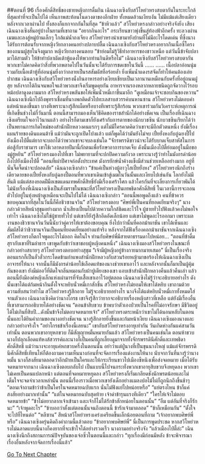 ##ตอนที่ 96 เรื่องศักดิ์สิทธิ์ของชายหญิงการดื่มกิน
เฉินฉางเซิงกับสวีโหย่วหรงสบตากันในระยะใกล้ที่สุดเท่าที่จะเป็นไปได้ เห็นภาพสะท้อนในดวงตาของอีกฝ่าย
ทั้งหมดล้วนเงียบงัน ไม่มีแม้แต่เสียงเดียว
หลังจากเวลาผ่านไป ทั้งสองก็แยกจากกันในที่สุด
“ข้าหิวแล้ว” สวีโหย่วหรงกล่าวอย่างจริงจังยิ่ง
เสียงเฉินฉางเซิงสั่นอยู่บ้างในยามที่เขาถาม “อยากกินอะไร”
กระเรียนขาวพุ่งขึ้นสู่ท้องฟ้าอีกครั้ง ทะลวงผ่านเมฆและลงสู่หมู่บ้านเล็กๆ ใกล้แม่น้ำถงเจียง
สวีโหย่วหรงนำเขามายังบ้านที่ไม่มีอะไรโดดเด่น ที่ซึ่งนางได้รับการต้อนรับจากหญิงวัยกลางคนอย่างปลาบปลื้ม
เฉินฉางเซิงกับสวีโหย่วหรงอยากกินเนื้อซี่โครงของถนนฝูสุยในจิงตูมาก
หญิงวัยกลางคนตอบ “ข้าย่อมไม่รู้วิธีทำอาหารของชาวเหนือ แต่วันนี้ข้าจับปลามาได้สามตัว ให้ข้าทำปลาผัดเต้าหู้แดงให้พวกท่านกินดีหรือไม่”
เฉินฉางเซิงกับสวีโหย่วหรงสบตากัน พวกเขาไม่คาดคิดว่าสิ่งที่พวกพลาดไปในวันนั้นจะได้รับการชดเชยในวันนี้
……
……
เนื้อปลาอ่อนนุ่มรวมกับเนื้อเต้าหู้ที่อ่อนนุ่มยิ่งกว่ากลายเป็นรสสัมผัสที่อร่อยล้ำ ยิ่งเพิ่มน้ำแดงรสจัดก็ทำให้คนต้องเอ่ยปากชม
เฉินฉางเซิงกับสวีโหย่วหรงนั่งกินอาหารอย่างเงียบเชียบเป็นเวลานานเหมือนกับครั้งที่อยู่ถนนฝูสุย หลังจากได้กินจนพอใจแล้วพวกเขาจึงเริ่มพูดคุยกัน
อาหารจานรองหลากหลายชนิดถูกจัดวางไว้รอบหม้อปลาดูงดงามมาก สวีโหย่วหรงพลันขอให้เพิ่มนั่วหมี่เกาขึ้นมาอีก
“ดูเหมือนเจ้าจะชอบกินของหวาน”
เฉินฉางเซิงนึกไปถึงพุทราเชื่อมที่นางพกติดตัวไปทะเลสาบสวรรค์บนหานซาน
สวีโหย่วหรงไม่ตอบคำแต่หน้าแดงขึ้นมา บางทีเพราะนางรู้สึกเผ็ดหรือบางทีเพราะรู้สึกร้อน
พวกเขาร่วมกันวิเคราะห์เหตุการณ์ที่เกิดขึ้นช่วงไม่กี่วันมานี้
ตอนนี้สามารถมองเห็นวิธีคิดของราชสำนักได้อย่างชัดเจน เป็นเรื่องที่เฉินฉางเซิงเตรียมใจเอาไว้นานแล้ว อย่างไรก็ตามเขาก็ยังเศร้ากับการตายของนักบวชซิน
นักบวชซินเรียกได้ว่าเป็นพยานการเกิดใหม่ของสำนักฝึกหลวงคนแรกๆ แต่ไม่มีใครคาดคิดว่าเขาจะมีอีกตัวตนหนึ่ง ยังมีเรื่องแผนร้ายของดินแดนต้าซี แม้ว่ามันจะถูกเปิดโปงแล้ว แต่ก็พูดได้ว่ามันยังไม่จบ เปี๋ยยั่งหงกับอู๋ฉยงปี้ไปยังเมืองไป๋ตี้แต่ยากจะบอกได้ว่าพวกเขาจะจบลงเช่นใด
“จักรพรรดิขาวน่าจะได้รับบาดเจ็บสาหัสในการต่อสู้กับราชามาร เขาใช้เวลาหลายปีมานี้กักตนเพื่อรักษาอาการบาดเจ็บ ดังนั้นเมืองไป๋ตี้ย่อมอยู่ในมือของมู่ฮูหยิน”
สวีโหย่วหรงมองไปที่เขา ไม่พยายามที่จะปกปิดความกังวล เพราะนางรู้ว่าทำไมมังกรดำน้อยถึงไปยังเมืองไป๋ตี้
“ตอนที่เผ่าปีศาจก่อตั้งประเทศ มังกรยักษ์น้ำค้างแข็งมีส่วนช่วยเหลืออย่างมาก อยู่ที่นั่นจี๊ดจี๊ดน่าจะปลอดภัย”
เฉินฉางเซิงกล่าว “ข้าแค่เป็นห่วงผู้อาวุโสเปี๋ยยั่งหง”
สวีโหย่วหรงนึกถึงร่างเดียวดายของเปี๋ยยั่งหงกับอู๋ฉยงปี้ตอนที่พวกเขาเดินเข้าสู่เมฆในวันนั้นและเงียบไปเช่นกัน
โลกยังไม่มีสันติ แม้แต่สองยอดฝีมือเขตแดนเทพศักดิ์สิทธิ์ยังมีเรื่องเศร้าโศก แล้วใครกันที่จะเลี่ยงการเกี่ยวพันได้
ไม่นับเรื่องที่เฉินฉางเซิงเป็นสังฆราชในขณะที่สวีโหย่วหรงเป็นเทพธิดาศักดิ์สิทธิ์ ในเวลานี้การจะถอนตัวไปอยู่ในทุ่งหญ้าดูเหมือนจะเป็นไปไม่ได้
เฉินฉางเซิงกล่าว “ตอนนี้พอพูดถึงแล้ว คนที่ข้าควรขอบคุณมากที่สุดในวันนี้ก็คือชิวซานจวิน”
สวีโหย่วหรงตอบ “ศิษย์พี่เป็นคนที่ยอดเยียมจริงๆ”
นางกล่าวด้วยสีหน้าสุขุมอย่างมาก น้ำเสียงเปี่ยมไปด้วยความใกล้ชิดและไว้ใจ
ผู้ชายทั่วไปฟังแล้วคงไม่พอใจเท่าไร
เฉินฉางเซิงไม่ใช่ผู้ชายทั่วไป แต่เขาก็ยังรู้สึกอึดอัดเล็กน้อย
แต่เขาไม่พูดอะไรออกมา เพราะผลงานของชิวซานจวินวันนี้นับว่าคู่ควรให้เขาต้องขอบคุณ
ยิ่งไปกว่านั้นที่คอกม้าผาชัน เขาได้เห็นและสัมผัสได้ว่าชิวซานจวินเป็นคนที่ยอดเยี่ยมอย่างแท้จริง
หลังจากได้ฟังเรื่องคอกม้าผาชันจากเฉินฉางเซิง สวีโหย่วหรงก็ตกใจพูดอะไรไม่ออก คิดในใจ ท่านกับศิษย์พี่มีสายตาธรรมดาไปหน่อย...
“ตอนที่ข้าดื่มสุรากับเขาที่ริมลำธาร เขาพูดกับข้าว่าเขาชอบผู้หญิงคนหนึ่ง”
เฉินฉางเซิงมองสวีโหย่วหรงในขณะที่กล่าวอย่างสบายๆ
สวีโหย่วหรงตอบอย่างสุขุม “เจ้ามีผู้หญิงอยู่ข้างกายมากมายเสมอ”
นี่เป็นเรื่องจริง
ตอนแรกก็เป็นลั่วลั่วกระโดดข้ามกำแพงสำนักฝึกหลวงกับสวนร้อยหญ้ามาขอร้องให้เฉินฉางเซิงเป็นอาจารย์ให้นาง จากนั้นก็มีมังกรดำน้อยใช้เลือดแท้ของนางช่วยเขาเอาไว้ และหลังจากนั้นก็มาเป็นผู้คุ้มกันของเขา ยังมีม่ออวี่ที่ติดใจกลิ่นหมอนกับผ้าปูเตียงของเขา แอบเข้าสำนักฝึกหลวงคืนแล้วคืนเล่า แล้วตอนนี้ยังมีองค์หญิงเล็กแห่งเผ่ามารที่จับเสื้อเขาเอาไว้อยู่ตลอด
เฉินฉางเซิงไม่รู้ว่าจะอธิบายอย่างไร ดังนั้นเขาได้แต่ก้มหน้ากินตั้งใจจะหยิบนั่วหมี่เกาสักชิ้น
สวีโหย่วหรงไม่ยอมให้เขาได้หยิบ
เขาถามด้วยความสับสนว่าทำไม
สวีโหย่วหรงรู้สึกอาย ไม่รู้จะอธิบายอย่างไร นางจึงได้แต่หยิบนั่วหมี่เกาทั้งหมดใส่จานตัวเอง
เฉินฉางเซิงคิดว่านางโกรธ เขาจึงรู้สึกว่ายากจะอธิบายเรื่องหญิงสาวที่เหลือ แต่ยังมีเรื่องอื่นที่เขาสามารถอธิบายได้อย่างชัดเจน
“ตอนข้าสิบขวบ ข้าพบว่าตัวเองป่วยเป็นโรคที่ไม่อาจรักษา มีชีวิตอยู่ได้ไม่เกินยี่สิบปี...ดังนั้นข้าจึงไม่ตอบจดหมายเจ้า”
สวีโหย่วหรงตระหนักว่าเขาไม่ได้นอนหลับในตอนนั้นและได้ยินคำถามของนางอย่างชัดเจน นางรู้สึกอายยิ่งขึ้นและก้มหน้าเงียบ
เฉินฉางเซิงมองนางและกล่าวอย่างจริงใจ “อย่าโกรธข้าเรื่องนี้เลยนะ”
เขากับสวีโหย่วหรงอายุเท่ากัน วันเกิดห่างกันแค่สามวันเท่านั้น
ตอนพวกเขาอายุหกขวบ ก็มีสัญญาหมั้นหมายกันแล้ว
สวีโหย่วหรงเป็นคนเช่นใด ตอนห้าขวบนางก็ปลุกเลือดแท้หงส์สวรรค์และนางก็เป็นคนที่ถูกเลี้ยงดูมาจากทั้งจักรพรรดินีศักดิ์และเทพธิดาศักดิ์สิทธิ์
แม้ว่านางจะอายุแค่หกขวบครึ่งในตอนนั้น อย่าว่าแต่ปู่นางที่เป็นขุนนางใหญ่ แม้แต่จักรพรรดินีศักดิ์สิทธิ์เทียนไห่ก็ต้องถามความเห็นนางก่อนที่จะจัดการเรื่องแต่งงานให้นาง
นับจากวันที่นางรู้ว่านางหมั้น นางก็สงสัยมาตลอดว่าอีกฝ่ายเป็นใครและให้กระเรียนขาวไปเมืองซีหนิงเพื่อส่งจดหมาย
เมื่อได้รับจดหมายจากนาง เฉินฉางเซิงตอบกลับไป เป็นแบบนี้ไปจนกระทั่งพวกเขาอายุสิบขวบจึงหยุดลง
พวกเขาไม่เคยเป็นคนแปลกหน้า
แต่ตอนที่จดหมายหยุดลง สวีโหย่วหรงก็เริ่มเกลียดชังนักพรตน้อยและไม่เต็มใจจะจดจำเวลาเหล่านั้น
ตอนนี้เรื่องราวเมื่อพวกเขายังเด็กอย่างแมลงปอไม้ไผ่ก็ถูกนึกถึงขึ้นช้าๆ
“ตอนเจ้าถามข้าว่าข้าเป็นใครในจดหมายฉบับแรก นั่นไม่ฟังแย่ไปหน่อยหรือ”
“แย่ตรงไหน ข้าก็แค่สงสัยอย่างมากเท่านั้น”
“แต่ในจดหมายฉบับสุดท้าย เจ้าด่าข้ารุนแรงทีเดียว”
“ใครให้เจ้าไม่ตอบจดหมายข้า”
“ข้าไม่อยากลากเจ้าเข้ามา และเจ้าก็ไม่ได้รักข้าสักหน่อยในตอนนั้น”
“อืม แต่อันที่จริงก็รักนะ”
“เจ้าพูดอะไร”
“ข้าบอกว่าตั้งแต่ตอนนั้นจนถึงตอนนี้ ข้ารักเจ้ามาตลอด”
“ข้าก็เหมือนกัน”
“ตั้งใจจะไปที่ไหนต่อ”
“หลีซาน”
สีหน้าสวีโหย่วหรงเคร่งเครียดขึ้นเล็กน้อยตอนที่ถาม “เจ้าอยากพบศิษย์พี่หรือ”
เฉินฉางเซิงครุ่นคิดถึงคำถามนี้แล้วตอบ “ข้าอยากพบศิษย์พี่”
นี่เป็นการพูดประชด หากสวีโหย่วหรงไม่ฉลาดแบบนี้นางก็คงยากที่จะเข้าใจได้อย่างรวดเร็ว
นางถามอย่างจริงจัง “แล้วเมืองไป๋ตี้ล่ะ”
เฉินฉางเซิงนึกถึงสถานการณ์ปัจจุบันของเจ๋อซิ่วในตอนนี้และกล่าว “ทุกเรื่องมีก่อนมีหลัง ข้าจะพิจารณาเรื่องอื่นหลังจากจัดการเรื่องนี้แล้ว”


[Go To Next Chapter]( ./923.md)